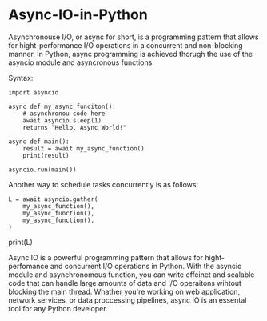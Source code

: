 # Async-IO-in-Python
Asynchronouse I/O, or async for short, is a programming pattern that allows for hight-performance I/O operations in a concurrent and non-blocking manner. In Python, async programming is achieved thorugh the use of the asyncio module and asyncronous functions.

Syntax:

    import asyncio

    async def my_async_funciton():
        # asynchronou code here 
        await asyncio.sleep(1)
        returns "Hello, Async World!"

    async def main():
        result = await my_async_function()
        print(result)    

    asyncio.run(main())    

Another way to schedule tasks concurrently is as follows:

    L = await asyncio.gather(
        my_async_function(),
        my_async_function(),
        my_async_function(),
    )
  print(L)  

Async IO is a powerful programming pattern that allows for hight-perfomance and concurrent I/O operations in Python. With the asyncio module and asynchronomous function, you can write effcinet and scalable code that can handle large amounts of data and I/O operaitons wihtout blocking the main thread. Whather you're working on web application, network services, or data proccessing pipelines, async IO is an essental tool for any Python developer.

